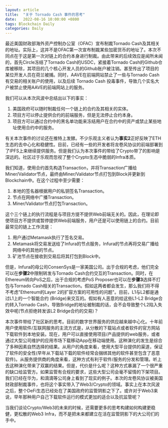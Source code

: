 ```yaml
---
layout: article
title:  "关于 Tornado Cash 事件的思考"
date:   2022-08-16 10:00:00 +0800
tags: Blockchain Daily
categories: Daily
---
```


最近美国财政部海外资产控制办公室（OFAC）宣布制裁Tornado Cash及其相关的地址。实际上，这并不是OFAC第一次宣布制裁某些加密货币的地址了。本次不同点在于这是第一次对链上的合约本身进行制裁。由此带来的后续效应是闻所未闻的，首先Circle冻结了Tornado Cash的USDC，紧接着Tornado Cash的Github仓库被移除，其项目的几个核心开发人员的Github账户被注销。甚至传出了项目的某位开发人员在荷兰被捕。同时，AAVE在前端网站禁止了一些与Tornado Cash有交易的相关账户的使用，以及后续 Tornado Cash 投毒事件，导致几个实名大户被禁止使用AAVE的前端网站上的服务。
 
我们可以从本次风波中总结出以下的事实：
1.	美国政府可以随时制裁任何一个链上的合约及其相关的实体。
2.	项目方可以停止提供合约的前端服务，但是无法停止合约本身。
3.	项目方可以通过合约中的黑名单功能来冻结用户在合约中的资产或禁止某些地址使用合约中的服务。
 
有关本次事件的讨论还在推特上发酵。不少乐观主义者认为**事实2**正好反映了ETH生态的去中心化和稳健性。目前，已经有一些的开发者将龙卷风协议的前端部署到了IPFS上来继续提供服务。但是我们认为本次事件的带给了Crypto带了的影响是深远的。社区过于乐观而忽视了整个Crypto生态中脆弱的Infra本质。
 
我们知道，使用合约首先构造Transaction，并将Transaction广播给Miner/Validator节点，最终由Miner/Validator节点打包到Block并更新到Blockchain中。在这个过程中至少需要：
1.	本地的签名器根据用户的私钥签名Transaction。
2.	节点在网络中广播Transaction。
3.	Miner/Validator节点打包Transaction。
 
这个三个链上的执行流程是与项目方提不提供Web前端无关的。因此，在理论即使项目方不提供或暂停提供Web前端服务，用户还是可以使用链上的合约。目前最常见的链上工作流是：
1.	用户通过Metamask执行了签名交易。
2.	Metamask将交易发送给了Infura的节点服务，Infura的节点再将交易广播给网络中的其他的节点。
3.	矿池节点在接收到交易后将其打包到Block中。
 
但是，Infura的母公司ConsenSys是一家美国公司。出于合规的考虑，他们完全可以在**步骤2**中限制转发与Tornado Cash合约交互的Transaction。同时，在Ethereum转向PoS之后，出于合规的考虑PoS Proposer也可以在**步骤3**选择不打包与Tornado Cash相关的Transaction。假如这两者都会发生，那么我们将不得不考虑"Ethereum的Layer 2的扩容方案的可用性的问题"。目前，L1与L2都是通过L1上的一个智能合约 (Bridge)来交互的。假如有人恶意的给这些L1-L2 Bridge合约转入Tornado Cash，导致Bridge的地址被制裁的话，会不会导致整个L2陷入失效中呢(节点拒绝转发该L2 Bridge合约的交易)？
 
本次事件带给了社区新的思考。目前的数字世界服务的供应越来越中心化。十年前用户使用软件/互联网服务的主流方式是，从分散的下载站点或者软件的官方网站下载软件到本地安装。现在，用户可以直接使用项目/产品提供的web服务，或者通过大型公司维护的应用市场下载移动App在移动端使用。这种演化的发生是综合了多种因素自然选择的结果。从用户的角度来看，使用大型平台提供的渠道，保证了软件的安全性(早年从下载站下载的软件经常会捆绑其他的软件甚至包含了恶意软件)。从服务提供商的角度来看，这种方式有利于软件/服务的分发和管理。听上去这种演化带来了双赢的结果。但是，代价是什么呢？这种方式暴漏了一个很严重的缺口给监管方。如果监管有合规的要求，这些大型公司会毫不留情的下架项目。我们已经在华为，和滴滴等公司身上看到了现实的例子。本次的龙卷风协议被美国财政部制裁事件，也将这个事实带入了Web3/Crypto的领域。事实上在本次风波之后，整个DeFi生态已经处在了美国政府的监管阴影之下了。或许对于Web3来说，早年那种用户自己下载软件运行的模式更加的适合以及抗监管呢？
 
当我们谈论Crypto/Web3的未来的时候，还需要更多的思考构建如何构建更稳健，更松散的Web3 Infra，而不是把未来都建立在活在监管阴影下的大公司们的手中。


